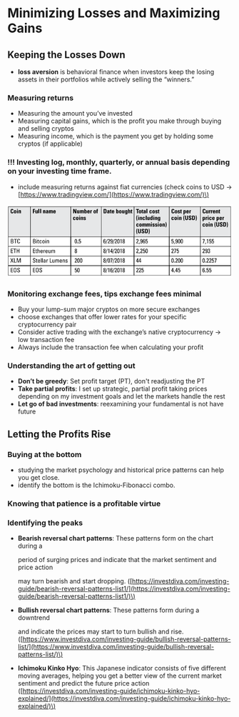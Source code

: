 # Minimizing Losses and Maximizing Gains

## Keeping the Losses Down

* **loss aversion** is behavioral finance when investors keep the losing assets in their portfolios while actively selling the “winners.”

### Measuring returns

* Measuring the amount you’ve invested
* Measuring capital gains, which is the profit you make through buying and selling cryptos
* Measuring income, which is the payment you get by holding some cryptos \(if applicable\)

### !!! Investing log, monthly, quarterly, or annual basis depending on your investing time frame.

* include measuring returns against fiat currencies \(check coins to USD -&gt; [https://www.tradingview.com/](https://www.tradingview.com/)\)

![](.gitbook/assets/image%20%289%29.png)

### Monitoring exchange fees, tips exchange fees minimal

* Buy your lump-sum major cryptos on more secure exchanges
* choose exchanges that offer lower rates for your specific cryptocurrency pair
* Consider active trading with the exchange’s native cryptocurrency -&gt; low transaction fee
* Always include the transaction fee when calculating your profit

### Understanding the art of getting out

* **Don’t be greedy**: Set profit target \(PT\), don't readjusting the PT
* **Take partial profits**: I set up strategic, partial profit taking prices depending on my investment goals and let the markets handle the rest
* **Let go of bad investments**: reexamining your fundamental is not have future

## Letting the Profits Rise

### Buying at the bottom

* studying the market psychology and historical price patterns can help you get close.
* identify the bottom is the Ichimoku-Fibonacci combo.

### Knowing that patience is a profitable virtue

### Identifying the peaks

* **Bearish reversal chart patterns**: These patterns form on the chart during a

  period of surging prices and indicate that the market sentiment and price action

  may turn bearish and start dropping. \([https://investdiva.com/investing-guide/bearish-reversal-patterns-list1/](https://investdiva.com/investing-guide/bearish-reversal-patterns-list1/)\)

* **Bullish reversal chart patterns**: These patterns form during a downtrend

  and indicate the prices may start to turn bullish and rise. \([https://www.investdiva.com/investing-guide/bullish-reversal-patterns-list/](https://www.investdiva.com/investing-guide/bullish-reversal-patterns-list/)\)

* **Ichimoku Kinko Hyo**: This Japanese indicator consists of five different moving averages, helping you get a better view of the current market sentiment and predict the future price action \([https://investdiva.com/investing-guide/ichimoku-kinko-hyo-explained/](https://investdiva.com/investing-guide/ichimoku-kinko-hyo-explained/)\)

